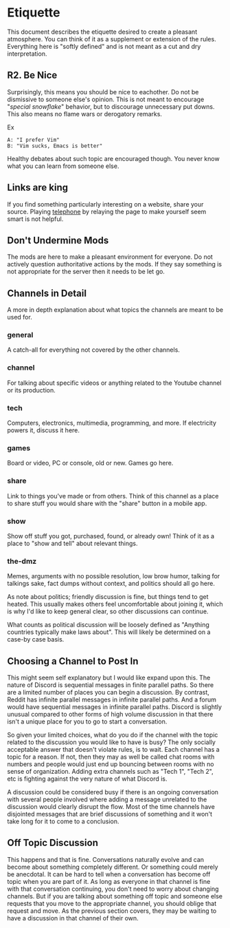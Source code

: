 # Etiquette

This document describes the etiquette desired to create a pleasant atmosphere.
You can think of it as a supplement or extension of the rules. Everything here
is "softly defined" and is not meant as a cut and dry interpretation.

## R2. Be Nice
Surprisingly, this means you should be nice to eachother. Do not be dismissive
to someone else's opinion. This is not meant to encourage "*special snowflake*"
behavior, but to discourage unnecessary put downs. This also means no flame
wars or derogatory remarks.

Ex
```
A: "I prefer Vim"
B: "Vim sucks, Emacs is better"
```

Healthy debates about such topic are encouraged though. You never know what you
can learn from someone else.


## Links are king
If you find something particularly interesting on a website, share your source.
Playing [telephone](https://en.wikipedia.org/wiki/Chinese_whispers) by relaying
the page to make yourself seem smart is not helpful.


## Don't Undermine Mods
The mods are here to make a pleasant environment for everyone. Do not actively
question authoritative actions by the mods. If they say something is not
appropriate for the server then it needs to be let go.


## Channels in Detail
A more in depth explanation about what topics the channels are meant to be used
for.

### general
A catch-all for everything not covered by the other channels.

### channel
For talking about specific videos or anything related to the Youtube channel or
its production.

### tech
Computers, electronics, multimedia, programming, and more. If electricity powers
it, discuss it here.

### games
Board or video, PC or console, old or new. Games go here.

### share
Link to things you've made or from others. Think of this channel as a place to share stuff you would share with the "share" button in a mobile app.

### show
Show off stuff you got, purchased, found, or already own! Think of it as a place to "show and tell" about relevant things.

### the-dmz
Memes, arguments with no possible resolution, low brow humor, talking for
talkings sake, fact dumps without context, and politics should all go here.

As note about politics; friendly discussion is fine, but things tend to get
heated. This usually makes others feel uncomfortable about joining it, which is
why I'd like to keep general clear, so other discussions can continue.

What counts as political discussion will be loosely defined as "Anything
countries typically make laws about". This will likely be determined on a
case-by case basis.




## Choosing a Channel to Post In

This might seem self explanatory but I would like expand upon this. The nature 
of Discord is sequential messages in finite parallel paths. So there are a 
limited number of places you can begin a discussion. By contrast, Reddit has 
infinite parallel messages in infinite parallel paths. And a forum would have 
sequential messages in infinite parallel paths. Discord is slightly unusual 
compared to other forms of high volume discussion in that there isn't a unique 
place for you to go to start a conversation. 

So given your limited choices, what do you do if the channel with the topic 
related to the discussion you would like to have is busy? The only socially 
acceptable answer that doesn't violate rules, is to wait. Each channel has a 
topic for a reason. If not, then they may as well be called chat rooms with 
numbers and people would just end up bouncing between rooms with no sense of 
organization. Adding extra channels such as "Tech 1", "Tech 2", etc is fighting 
against the very nature of what Discord is. 

A discussion could be considered busy if there is an ongoing conversation with 
several people involved where adding a message unrelated to the discussion 
would clearly disrupt the flow. Most of the time channels have disjointed 
messages that are brief discussions of something and it won't take long for it 
to come to a conclusion.

## Off Topic Discussion
This happens and that is fine. Conversations naturally evolve and can become 
about something completely different. Or something could merely be anecdotal. 
It can be hard to tell when a conversation has become off topic when you are 
part of it. As long as everyone in that channel is fine with that conversation 
continuing, you don't need to worry about changing channels. But if you are 
talking about something off topic and someone else requests that you move to 
the appropriate channel, you should oblige that request and move. As the 
previous section covers, they may be waiting to have a discussion in that 
channel of their own.
